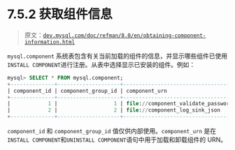 # 7.5.2 获取组件信息

> 原文：[`dev.mysql.com/doc/refman/8.0/en/obtaining-component-information.html`](https://dev.mysql.com/doc/refman/8.0/en/obtaining-component-information.html)

`mysql.component` 系统表包含有关当前加载的组件的信息，并显示哪些组件已使用`INSTALL COMPONENT`进行注册。从表中选择显示已安装的组件。例如：

```sql
mysql> SELECT * FROM mysql.component;
+--------------+--------------------+------------------------------------+
| component_id | component_group_id | component_urn                      |
+--------------+--------------------+------------------------------------+
|            1 |                  1 | file://component_validate_password |
|            2 |                  2 | file://component_log_sink_json     |
+--------------+--------------------+------------------------------------+
```

`component_id` 和 `component_group_id` 值仅供内部使用。`component_urn` 是在`INSTALL COMPONENT`和`UNINSTALL COMPONENT`语句中用于加载和卸载组件的 URN。
